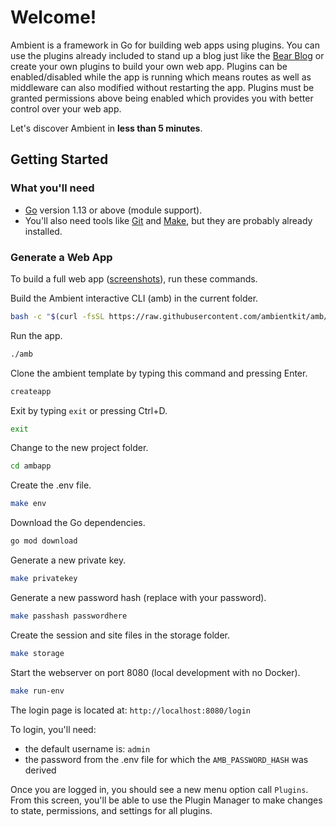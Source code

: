 # Welcome!

Ambient is a framework in Go for building web apps using plugins. You can use the plugins already included to stand up a blog just like the [Bear Blog](https://bearblog.dev/) or create your own plugins to build your own web app. Plugins can be enabled/disabled while the app is running which means routes as well as middleware can also modified without restarting the app. Plugins must be granted permissions above being enabled which provides you with better control over your web app.

Let's discover Ambient in **less than 5 minutes**.

## Getting Started

### What you'll need

- [Go](https://go.dev/doc/install) version 1.13 or above (module support).
- You'll also need tools like [Git](https://git-scm.com/) and [Make](https://www.gnu.org/software/make/manual/make.html), but they are probably already installed.

### Generate a Web App

To build a full web app ([screenshots](https://github.com/ambientkit/ambient#screenshots)), run these commands.

Build the Ambient interactive CLI (amb) in the current folder.

```bash
bash -c "$(curl -fsSL https://raw.githubusercontent.com/ambientkit/amb/main/bash/install.sh)"
```

Run the app.

```bash
./amb
```

Clone the ambient template by typing this command and pressing Enter.

```bash
createapp
```

Exit by typing `exit` or pressing Ctrl+D.

```bash
exit
```

Change to the new project folder.

```bash
cd ambapp
```

Create the .env file.

```bash
make env
```

Download the Go dependencies.

```bash
go mod download
```

Generate a new private key.

```bash
make privatekey
```

Generate a new password hash (replace with your password).

```bash
make passhash passwordhere
```

Create the session and site files in the storage folder.

```bash
make storage
```

Start the webserver on port 8080 (local development with no Docker).

```bash
make run-env
```

The login page is located at: `http://localhost:8080/login`

To login, you'll need:

- the default username is: `admin`
- the password from the .env file for which the `AMB_PASSWORD_HASH` was derived

Once you are logged in, you should see a new menu option call `Plugins`. From this screen, you'll be able to use the Plugin Manager to make changes to state, permissions, and settings for all plugins.